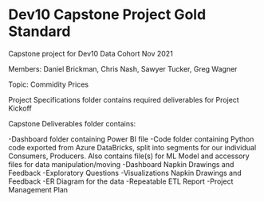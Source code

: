 # Dev10 Capstone Project Gold Standard

Capstone project for Dev10 Data Cohort Nov 2021

Members: Daniel Brickman, Chris Nash, Sawyer Tucker, Greg Wagner

Topic: Commidity Prices

Project Specifications folder contains required deliverables for Project Kickoff

Capstone Deliverables folder contains:

-Dashboard folder containing Power BI file
-Code folder containing Python code exported from Azure DataBricks, split into segments for our individual Consumers, Producers. Also contains file(s) for ML Model and accessory files for data manipulation/moving
-Dashboard Napkin Drawings and Feedback
-Exploratory Questions
-Visualizations Napkin Drawings and Feedback
-ER Diagram for the data
-Repeatable ETL Report
-Project Management Plan
